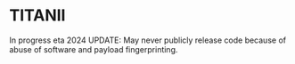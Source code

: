# TITANII
In progress eta 2024
UPDATE: May never publicly release code because of abuse of software and payload fingerprinting.
